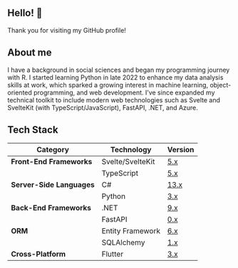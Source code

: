 ## Hello! 👋

Thank you for visiting my GitHub profile! 

## About me

I have a background in social sciences and began my programming journey with R. I started learning Python in late 2022 to enhance my data analysis skills at work, which sparked a growing interest in machine learning, object-oriented programming, and web development. I’ve since expanded my technical toolkit to include modern web technologies such as Svelte and SvelteKit (with TypeScript/JavaScript), FastAPI, .NET, and Azure. 

## Tech Stack

| **Category**              | **Technology**      | **Version**                                              |
|---------------------------|---------------------|-------------------------------------------------------|
| **Front-End Frameworks**  | Svelte/SvelteKit    | [5.x](https://svelte.dev/)                        |
|                           | TypeScript          | [5.x](https://www.typescriptlang.org/)        |
| **Server-Side Languages** | C#                  | [13.x](https://docs.microsoft.com/en-us/dotnet/csharp/)|
|                           | Python              | [3.x](https://www.python.org/)                   |
| **Back-End Frameworks**   | .NET                | [9.x](https://dotnet.microsoft.com/)                |
|                           | FastAPI             | [0.x](https://fastapi.tiangolo.com/)             |
| **ORM**                   | Entity Framework    | [6.x](https://docs.microsoft.com/en-us/ef/)|
|                           | SQLAlchemy          | [1.x](https://www.sqlalchemy.org/)            |
| **Cross-Platform**        | Flutter             | [3.x](https://flutter.dev/)                      |

<!--
**zachhollow/zachhollow** is a ✨ _special_ ✨ repository because its `README.md` (this file) appears on your GitHub profile.

[![Go](https://img.shields.io/badge/Go-1.x-blue.svg)](https://golang.org/)
[![Gin](https://img.shields.io/badge/Gin-1.x-purple.svg)](https://gin-gonic.com/)
[![Ent.go](https://img.shields.io/badge/Ent-0.x-black.svg)](https://entgo.io/)

When I was in middle school, I stumbled on command prompt and quickly realized that it was a coding tool, albeit mysterious and cryptic. My middle school's computer lab did not have password-protected computers, and after a few Google searches on how to shut down computers using cmd.exe, I learned how to shut down my own desktop and any consenting friend's computer. It felt like magic, but I quickly ran out of simple spells and tricks and found myself engulfed by a myriad of coding documentation and resources. 

Overwhelmed, I put cmd.exe away, and throughout high school and college I found myself more interested in books, articles, and academic papers involving anthropology, history, foreign languages, political science, human rights, and international relations. I started learning R in college as part of a course on econometrics and data analysis for political science. A professor of mine raved about Python and Jupyter Lab as alternatives, but I mostly stuck with R for simple tasks such as data visualizations and regression due to familiarity and a discomfort with non-statistical programming languages or software.

I got my first job as a market research analyst in June 2022. In December 2022, a day before my workplace's annual winter holiday party, I decided to learn Python for data analytics/machine learning and JavaScript for web development. I felt limited with R, a renewed interest in Python, and re-emerging nostalgia from when I first stumbled upon command prompt. I bought an annual subscription to Codecademy in late December 2022, and effectively fell into "tutorial hell" during 2023. 

In early 2024, I sought a server-side framework beyong Node.js and Express.js, and I began learning ASP.NET Core with C#. I currently use .NET and C# for enterprise-grade back-end microservices, alongside Python for scripting, data analytics, and machine learning.

### TL;DR
